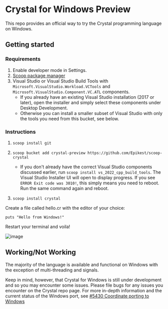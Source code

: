# Crystal for Windows Preview
This repo provides an official way to try the Crystal programming language on Windows.

## Getting started

### Requirements
1. Enable developer mode in Settings.
2. [Scoop package manager](https://scoop.sh/)
3. Visual Studio or Visual Studio Build Tools with `Microsoft.VisualStudio.Workload.VCTools` and `Microsoft.VisualStudio.Component.VC.ATL` components. 
     * If you already have an existing Visual Studio installation (2017 or later), open the installer and simply select these components under Desktop Development. 
     * Otherwise you can install a smaller subset of Visual Studio with only the tools you need from this bucket, see below.

### Instructions
1. `scoop install git`
2. `scoop bucket add crystal-preview https://github.com/Epikest/scoop-crystal`

    * If you don't already have the correct Visual Studio components discussed earlier, run `scoop install vs_2022_cpp_build_tools`. The Visual Studio Installer UI will open to display progress. If you see `ERROR Exit code was 3010!`, this simply means you need to reboot. Run the same command again and reboot.

3. `scoop install crystal`

Create a file called hello.cr with the editor of your choice:

`puts "Hello from Windows!"`

Restart your terminal and voila!

![image](https://user-images.githubusercontent.com/3013405/143065706-5da8ec8e-b6de-4f28-8a29-74569dc2ae89.png)

## Working/Not Working
The majority of the language is available and functional on Windows with the exception of multi-threading and signals. 

Keep in mind, however, that Crystal for Windows is still under development and so you may encounter some issues. Please file bugs for any issues you encounter on the Crystal repo page. For more in-depth information and the current status of the Windows port, see [#5430 Coordinate porting to Windows](https://github.com/crystal-lang/crystal/issues/5430#)
